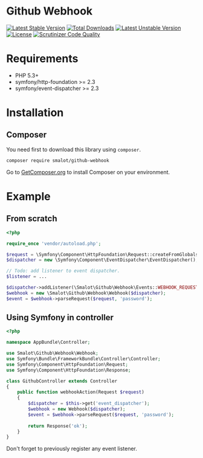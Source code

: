 # Github Webhook

[![Latest Stable Version](https://poser.pugx.org/smalot/github-webhook/v/stable)](https://packagist.org/packages/smalot/github-webhook)
[![Total Downloads](https://poser.pugx.org/smalot/github-webhook/downloads)](https://packagist.org/packages/smalot/github-webhook)
[![Latest Unstable Version](https://poser.pugx.org/smalot/github-webhook/v/unstable)](https://packagist.org/packages/smalot/github-webhook)
[![License](https://poser.pugx.org/smalot/github-webhook/license)](https://packagist.org/packages/smalot/github-webhook)
[![Scrutinizer Code Quality](https://scrutinizer-ci.com/g/smalot/github-webhook/badges/quality-score.png?b=master)](https://scrutinizer-ci.com/g/smalot/github-webhook/?branch=master)

# Requirements

* PHP 5.3+
* symfony/http-foundation >= 2.3
* symfony/event-dispatcher >= 2.3

# Installation

## Composer

You need first to download this library using `composer`.

````sh
composer require smalot/github-webhook
````

Go to [GetComposer.org](https://getcomposer.org/download/) to install Composer on your environment.

# Example

## From scratch

````php
<?php

require_once 'vendor/autoload.php';

$request = \Symfony\Component\HttpFoundation\Request::createFromGlobals();
$dispatcher = new \Symfony\Component\EventDispatcher\EventDispatcher();

// Todo: add listener to event dispatcher.
$listener = ...

$dispatcher->addListener(\Smalot\Github\Webhook\Events::WEBHOOK_REQUEST, $listener);
$webhook = new \Smalot\Github\Webhook\Webhook($dispatcher);
$event = $webhook->parseRequest($request, 'password');

````

## Using Symfony in controller

````php
<?php

namespace AppBundle\Controller;

use Smalot\Github\Webhook\Webhook;
use Symfony\Bundle\FrameworkBundle\Controller\Controller;
use Symfony\Component\HttpFoundation\Request;
use Symfony\Component\HttpFoundation\Response;

class GithubController extends Controller
{
    public function webhookAction(Request $request)
    {
        $dispatcher = $this->get('event_dispatcher');
        $webhook = new Webhook($dispatcher);
        $event = $webhook->parseRequest($request, 'password');
        
        return Response('ok');
    }
}
````

Don't forget to previously register any event listener.
